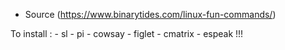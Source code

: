  * Source (https://www.binarytides.com/linux-fun-commands/)

To install :
	- sl
	- pi
	- cowsay
	- figlet
	- cmatrix
	- espeak !!!
